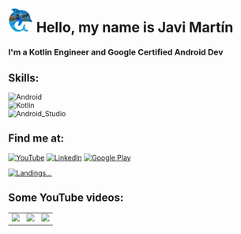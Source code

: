 # <img src="https://github.com/javimar/javimar/blob/main/dolphin.jpg" height="50"> Hello, my name is Javi Martín
### I'm a Kotlin Engineer and Google Certified Android Dev

## Skills:
![Android](https://img.shields.io/badge/Android-3DDC84?style=for-the-badge&logo=android&logoColor=white&labelColor=101010)</br>
![Kotlin](https://img.shields.io/badge/Kotlin-0095D5?style=for-the-badge&logo=kotlin&logoColor=white&labelColor=101010)</br>
![Android_Studio](https://img.shields.io/badge/Android_Studio-3DDC84?style=for-the-badge&logo=android-studio&logoColor=white&labelColor=101010)</br>

## Find me at:
[![YouTube](https://img.shields.io/badge/YouTube-Javi_Martin-FF0000?style=for-the-badge&logo=youtube&logoColor=white&labelColor=101010)](https://www.youtube.com/@javimardeveloper)
[![LinkedIn](https://img.shields.io/badge/LinkedIn-Javier_Martín-0077B5?style=for-the-badge&logo=linkedin&logoColor=white&labelColor=101010)](https://www.linkedin.com/in/javimar/)
[![Google Play](https://img.shields.io/badge/Google%20Play-JaviMar-blue?style=for-the-badge&logo=appveyor)](https://play.google.com/store/apps/dev?id=7194183657110594453)

[![Landings...](https://hitsofcode.com/github/javimar/javimar?branch=main)](https://hitsofcode.com/github/javimar/javimar/view?branch=main)

## Some YouTube videos:

<table style="width:100%">

  <tr>
    <td>
	<a href="https://youtu.be/ISEHSChh4xs">
  		<img src="http://i3.ytimg.com/vi/ISEHSChh4xs/mqdefault.jpg">
	</a>
	</td>
	<td>
	<a href="https://youtu.be/U1sEfTIN25o">
  		<img src="http://i3.ytimg.com/vi/U1sEfTIN25o/mqdefault.jpg">
	</a>
	</td>
	  <td>
		<a href="https://youtu.be/yO2tKOJEVuE">
  			<img src="https://user-images.githubusercontent.com/19972636/233596821-689badab-f5bf-4a78-825a-5c5326c9f9ac.JPG">
		</a>
	</td>
  </tr>

</table>
